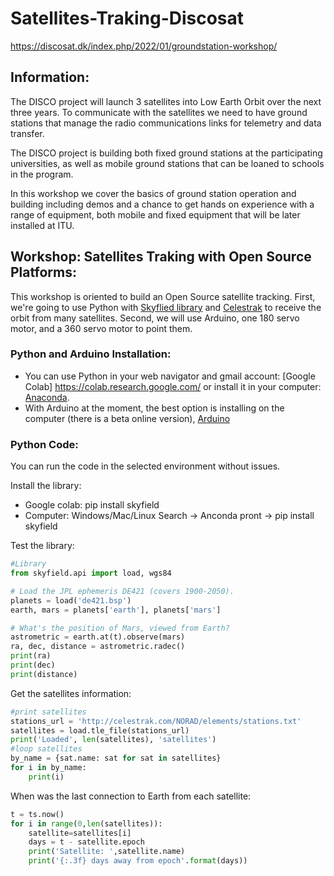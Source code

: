 # Satellites-Traking-Discosat
https://discosat.dk/index.php/2022/01/groundstation-workshop/

## Information:

The DISCO project will launch 3 satellites into Low Earth Orbit over the next three years. To communicate with the satellites we need to have ground stations that manage the radio communications links for telemetry and data transfer.

The DISCO project is building both fixed ground stations at the participating universities, as well as mobile ground stations that can be loaned to schools in the program.

In this workshop we cover the basics of ground station operation and building including demos and a chance to get hands on experience with a range of equipment, both mobile and fixed equipment that will be later installed at ITU.

## Workshop: Satellites Traking with Open Source Platforms:

This workshop is oriented to build an Open Source satellite tracking. First, we're going to use Python with [Skyflied library](https://rhodesmill.org/skyfield/) and [Celestrak](http://celestrak.com/) to receive the orbit from many satellites. Second, we will use Arduino, one 180 servo motor, and a 360 servo motor to point them. 

### Python and Arduino Installation:

* You can use Python in your web navigator and gmail account: [Google Colab] https://colab.research.google.com/ or install it in your computer: [Anaconda](https://www.anaconda.com/products/individual).
*  With Arduino at the moment, the best option is installing on the computer (there is a beta online version), [Arduino](https://www.arduino.cc/en/software)

### Python Code: 

You can run the code in the selected environment without issues. 

Install the library:

* Google colab: pip install skyfield
* Computer:  Windows/Mac/Linux Search -> Anconda pront -> pip install skyfield

Test the library:
``` python
#Library
from skyfield.api import load, wgs84

# Load the JPL ephemeris DE421 (covers 1900-2050).
planets = load('de421.bsp')
earth, mars = planets['earth'], planets['mars']

# What's the position of Mars, viewed from Earth?
astrometric = earth.at(t).observe(mars)
ra, dec, distance = astrometric.radec()
print(ra)
print(dec)
print(distance)

```
Get the satellites information:
``` python
#print satellites
stations_url = 'http://celestrak.com/NORAD/elements/stations.txt'
satellites = load.tle_file(stations_url)
print('Loaded', len(satellites), 'satellites')
#loop satellites
by_name = {sat.name: sat for sat in satellites}
for i in by_name:
    print(i)
```
When was the last connection to Earth from each satellite:
``` python
t = ts.now()
for i in range(0,len(satellites)):
    satellite=satellites[i]
    days = t - satellite.epoch
    print('Satellite: ',satellite.name)
    print('{:.3f} days away from epoch'.format(days))
  ```
